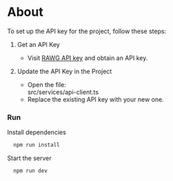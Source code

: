 # About

To set up the API key for the project, follow these steps:

1. Get an API Key

   - Visit [RAWG API key](https://rawg.io/apidocs) and obtain an API key.

2. Update the API Key in the Project
   - Open the file:  
     src/services/api-client.ts
   - Replace the existing API key with your new one.

### Run

Install dependencies

```bash
  npm run install
```

Start the server

```bash
  npm run dev
```
